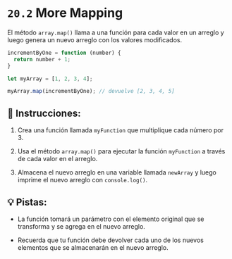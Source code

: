 # `20.2` More Mapping

El método `array.map()` llama a una función para cada valor en un arreglo y luego genera un nuevo arreglo con los valores modificados.

```js
incrementByOne = function (number) {
  return number + 1; 
}

let myArray = [1, 2, 3, 4];

myArray.map(incrementByOne); // devuelve [2, 3, 4, 5]
```


## 📝 Instrucciones:

1. Crea una función llamada `myFunction` que multiplique cada número por 3.

2. Usa el método `array.map()` para ejecutar la función `myFunction` a través de cada valor en el arreglo.

3. Almacena el nuevo arreglo en una variable llamada `newArray` y luego imprime el nuevo arreglo con `console.log()`.

## 💡 Pistas:

+ La función tomará un parámetro con el elemento original que se transforma y se agrega en el nuevo arreglo.

+ Recuerda que tu función debe devolver cada uno de los nuevos elementos que se almacenarán en el nuevo arreglo.

